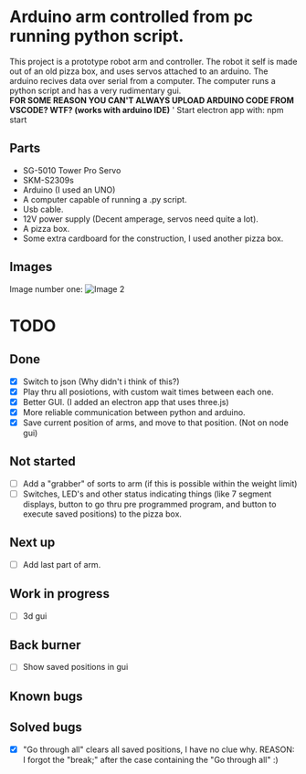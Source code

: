 # Arduino arm controlled from pc running python script.

This project is a prototype robot arm and controller. The robot it self is made out of an old pizza box, and uses servos attached to an arduino. The arduino recives data over serial from a computer. The computer runs a python script and has a very rudimentary gui.  
**FOR SOME REASON YOU CAN'T ALWAYS UPLOAD ARDUINO CODE FROM VSCODE? WTF? (works with arduino IDE)**  '
Start electron app with: npm start

## Parts
* SG-5010 Tower Pro Servo
* SKM-S2309s
* Arduino (I used an UNO)
* A computer capable of running a .py script.
* Usb cable.
* 12V power supply (Decent amperage, servos need quite a lot).
* A pizza box.
* Some extra cardboard for the construction, I used another pizza box.

## Images
Image number one:
![Image 2](https://i.imgur.com/aTVj5QT.jpg)

# TODO

## Done
- [x] Switch to json (Why didn't i think of this?)
- [x] Play thru all posiotions, with custom wait times between each one.
- [X] Better GUI. (I added an electron app that uses three.js)
- [x] More reliable communication between python and arduino.
- [x] Save current position of arms, and move to that position. (Not on node gui)

## Not started
- [ ] Add a "grabber" of sorts to arm (if this is possible within the weight limit)
- [ ] Switches, LED's and other status indicating things (like 7 segment displays, button to go thru pre programmed program, and button to execute saved positions) to the pizza box.

## Next up
- [ ] Add last part of arm. 

## Work in progress
- [ ] 3d gui

## Back burner
- [ ] Show saved positions in gui

## Known bugs

## Solved bugs
- [x] "Go through all" clears all saved positions, I have no clue why. REASON: I forgot the "break;" after the case containing the "Go through all" :)